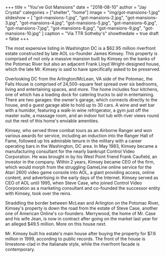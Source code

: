 +++
title = "You've Got Mansions"
date = "2018-08-10"
author = "Jay Crystal"
categories = ["shelter", "home"]
image = "img/got-mansions-1.jpg"
slideshow = [
  "got-mansions-1.jpg",
  "got-mansions-2.jpg",
  "got-mansions-3.jpg",
  "got-mansions-4.jpg",
  "got-mansions-5.jpg",
  "got-mansions-6.jpg",
  "got-mansions-7.jpg",
  "got-mansions-8.jpg",
  "got-mansions-9.jpg",
  "got-mansions-10.jpg"
]
caption = "Via TTR Sotheby's"
showthedate = true
draft = false
+++

The most expensive listing in Washington DC is a $62.95 million riverfront estate constructed by late AOL co-founder James Kimsey. This property is comprised of not only a massive mansion built by Kimsey on the banks of the Potomac River but also an adjacent Frank Lloyd Wright-designed house, which the late Mr. Kimsey is said to have specifically asked to be preserved.

Overlooking DC from the Arlington/McLean, VA side of the Potomac, the Falls House is comprised of 24,500-square feet spread over six bedrooms, living and entertaining spaces, and more. The home includes four kitchens, one of which has a loading dock for catering trucks to aid in entertaining. There are two garages: the owner's garage, which connects directly to the house, and a guest garage able to hold up to 30 cars. A wine and wet bar with a humidor, featuring a walk-in wine refrigerator, a gym just off the master suite, a massage room, and an indoor hot tub with river views round out the rest of this home's enviable amenities.

Kimsey, who served three combat tours as an Airborne Ranger and won various awards for service, including an induction into the Ranger Hall of Fame, followed up his admirable tenure in the military with a career operating bars in the Washington, DC area. In May 1983, Kimsey became a manufacturing consultant for the nearly bankrupt Control Video Corporation. He was brought in by his West Point friend Frank Caufield, an investor in the company. Within 2 years, Kimsey became CEO of the firm, which would morph from the struggling GameLine online service for the Atari 2600 video game console into AOL, a giant providing access, online content, and advertising in the early days of the Internet. Kimsey served as CEO of AOL until 1995, when Steve Case, who joined Control Video Corporation as a marketing consultant and co-founded the successor entity with Kimsey, took over the reins.

Straddling the border between McLean and Arlington on the Potomac River, Kimsey's property is down the road from the estate of Steve Case, another one of American Online's co-founders. Merrywood, the home of Mr. Case and his wife Jean, is now in contract after going on the market last year for an alleged $49.5 million. More on this house next.

Mr. Kimsey built his estate's main house after buying the property for $7.6 million in 1999, according to public records. The front of the house is limestone-clad in the Italianate style, while the riverfront facade is contemporary.
